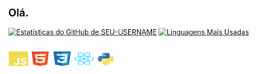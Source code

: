 ## Olá. 


[![Estatísticas do GitHub de SEU-USERNAME](https://github-readme-stats.vercel.app/api?username=matheuscarpegiane&show_icons=true&theme=dark&include_all_commits=true&count_private=true)](https://github.com/matheuscarpegiane)
[![Linguagens Mais Usadas](https://github-readme-stats.vercel.app/api/top-langs/?username=matheuscarpegiane&layout=compact&langs_count=7&theme=dark)](https://github.com/matheuscarpegiane)
<div style="display: inline_block"><br>
  <img align="center" alt="Js" height="30" width="40" src="https://raw.githubusercontent.com/devicons/devicon/master/icons/javascript/javascript-plain.svg">
  <img align="center" alt="HTML" height="30" width="40" src="https://raw.githubusercontent.com/devicons/devicon/master/icons/html5/html5-original.svg">
  <img align="center" alt="CSS" height="30" width="40" src="https://raw.githubusercontent.com/devicons/devicon/master/icons/css3/css3-original.svg">
  <img align="center" alt="React" height="30" width="40" src="https://raw.githubusercontent.com/devicons/devicon/master/icons/react/react-original.svg">
  <img align="center" alt="Python" height="30" width="40" src="https://raw.githubusercontent.com/devicons/devicon/master/icons/python/python-original.svg">
</div>

